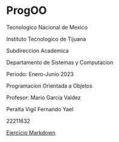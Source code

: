 # ProgOO

Tecnologico Nacional de Mexico

Instituto Tecnologico de Tijuana

Subdireccion Academica

Departamento de Sistemas y Computacion

Periodo: Enero-Junio 2023

Programacion Orientada a Objetos

Profesor: Mario Garcia Valdez

Peralta Vigil Fernando Yael

22211632

[Ejercicio Markdown](./ParadigmaOO/README.md)
